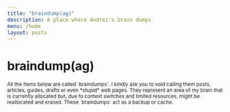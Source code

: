 ```yaml
---
title: "braindump(ag)"
description: A place where Andrei's brain dumps
menu: /home
layout: posts
---
```


# braindump(ag)

<small>
All the items below are called `braindumps`. I kindly ask you to void calling them posts, articles, guides, drafts or even *stupid* web pages. They represent an area of my brain that is currently allocated but, due to context switches and limited resources, might be reallocated and erased. These `braindumps` act as a backup or cache.
</small>
